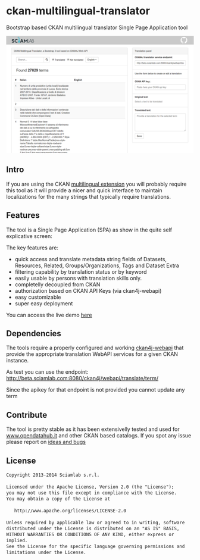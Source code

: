 ckan-multilingual-translator
============================

Bootstrap based CKAN multilingual translator Single Page Application tool

![translator_screen](https://raw.githubusercontent.com/sciamlab/ckan-multilingual-translator/gh-pages/img/ckan-multilingual-translator.png)

Intro
-----------------------
If you are using the CKAN [multilingual extension](http://docs.ckan.org/en/latest/maintaining/multilingual.html) you 
will probably require this tool as it will provide a nicer and quick interface to maintain localizations for the many strings that typically require translations.

Features
--------
The tool is a Single Page Application (SPA) as show in the quite self explicative screen:

The key features are:
* quick access and translate metadata string fields of Datasets, Resources, Related, Groups/Organizations, Tags and Dataset Extra
* filtering capability by translation status or by keyword
* easily usable by persons with translation skills only.
* completelly decoupled from CKAN
* authorization based on CKAN API Keys (via ckan4j-webapi)
* easy customizable
* super easy deployment

You can access the live demo [here](http://github.sciamlab.com/ckan-multilingual-translator)

Dependencies
------------
The tools require a properly configured and working [ckan4j-webapi](http://github.com/sciamlab/ckan4j-webapi) that provide the appropriate translation WebAPI services for a given CKAN instance.

As test you can use the endpoint: http://beta.sciamlab.com:8080/ckan4j/webapi/translate/term/

Since the apikey for that endpoint is not provided you cannot update any term 

Contribute
----------
The tool is pretty stable as it has been extensivelly tested and used for www.opendatahub.it and other CKAN based catalogs. If you spot any issue please report on [ideas and bugs](https://github.com/sciamlab/ckan-multilingual-translator/issues)

License
-------

    Copyright 2013-2014 Sciamlab s.r.l.

    Licensed under the Apache License, Version 2.0 (the "License");
    you may not use this file except in compliance with the License.
    You may obtain a copy of the License at

       http://www.apache.org/licenses/LICENSE-2.0

    Unless required by applicable law or agreed to in writing, software
    distributed under the License is distributed on an "AS IS" BASIS,
    WITHOUT WARRANTIES OR CONDITIONS OF ANY KIND, either express or implied.
    See the License for the specific language governing permissions and
    limitations under the License.
